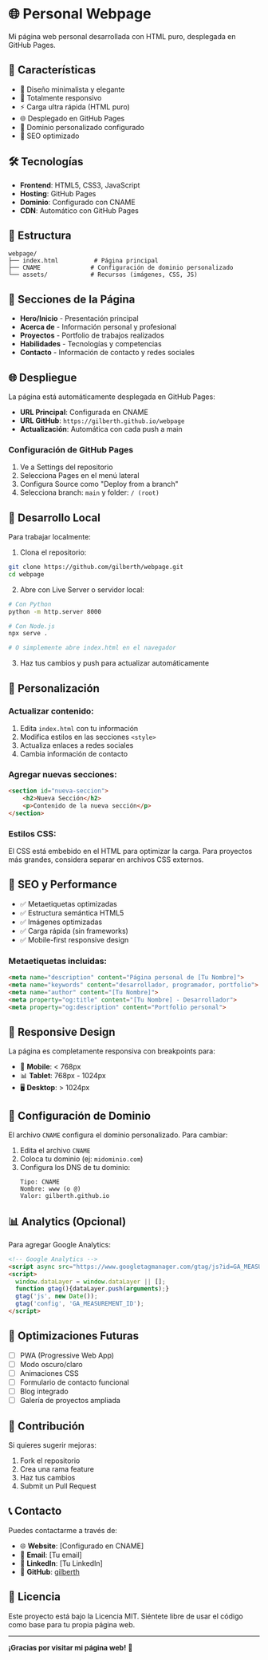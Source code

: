 # 🌐 Personal Webpage

Mi página web personal desarrollada con HTML puro, desplegada en GitHub Pages.

## 🚀 Características

- 🎨 Diseño minimalista y elegante
- 📱 Totalmente responsivo
- ⚡ Carga ultra rápida (HTML puro)
- 🌐 Desplegado en GitHub Pages
- 🔗 Dominio personalizado configurado
- 🎯 SEO optimizado

## 🛠️ Tecnologías

- **Frontend**: HTML5, CSS3, JavaScript
- **Hosting**: GitHub Pages
- **Dominio**: Configurado con CNAME
- **CDN**: Automático con GitHub Pages

## 📁 Estructura

```
webpage/
├── index.html          # Página principal
├── CNAME              # Configuración de dominio personalizado
└── assets/            # Recursos (imágenes, CSS, JS)
```

## 🎨 Secciones de la Página

- **Hero/Inicio** - Presentación principal
- **Acerca de** - Información personal y profesional
- **Proyectos** - Portfolio de trabajos realizados
- **Habilidades** - Tecnologías y competencias
- **Contacto** - Información de contacto y redes sociales

## 🌐 Despliegue

La página está automáticamente desplegada en GitHub Pages:

- **URL Principal**: Configurada en CNAME
- **URL GitHub**: `https://gilberth.github.io/webpage`
- **Actualización**: Automática con cada push a main

### Configuración de GitHub Pages

1. Ve a Settings del repositorio
2. Selecciona Pages en el menú lateral
3. Configura Source como "Deploy from a branch"
4. Selecciona branch: `main` y folder: `/ (root)`

## 🔧 Desarrollo Local

Para trabajar localmente:

1. Clona el repositorio:
```bash
git clone https://github.com/gilberth/webpage.git
cd webpage
```

2. Abre con Live Server o servidor local:
```bash
# Con Python
python -m http.server 8000

# Con Node.js
npx serve .

# O simplemente abre index.html en el navegador
```

3. Haz tus cambios y push para actualizar automáticamente

## 📝 Personalización

### Actualizar contenido:
1. Edita `index.html` con tu información
2. Modifica estilos en las secciones `<style>` 
3. Actualiza enlaces a redes sociales
4. Cambia información de contacto

### Agregar nuevas secciones:
```html
<section id="nueva-seccion">
    <h2>Nueva Sección</h2>
    <p>Contenido de la nueva sección</p>
</section>
```

### Estilos CSS:
El CSS está embebido en el HTML para optimizar la carga. Para proyectos más grandes, considera separar en archivos CSS externos.

## 🎯 SEO y Performance

- ✅ Metaetiquetas optimizadas
- ✅ Estructura semántica HTML5
- ✅ Imágenes optimizadas
- ✅ Carga rápida (sin frameworks)
- ✅ Mobile-first responsive design

### Metaetiquetas incluidas:
```html
<meta name="description" content="Página personal de [Tu Nombre]">
<meta name="keywords" content="desarrollador, programador, portfolio">
<meta name="author" content="[Tu Nombre]">
<meta property="og:title" content="[Tu Nombre] - Desarrollador">
<meta property="og:description" content="Portfolio personal">
```

## 📱 Responsive Design

La página es completamente responsiva con breakpoints para:

- 📱 **Mobile**: < 768px
- 📊 **Tablet**: 768px - 1024px  
- 🖥️ **Desktop**: > 1024px

## 🔗 Configuración de Dominio

El archivo `CNAME` configura el dominio personalizado. Para cambiar:

1. Edita el archivo `CNAME`
2. Coloca tu dominio (ej: `midominio.com`)
3. Configura los DNS de tu dominio:
   ```
   Tipo: CNAME
   Nombre: www (o @)
   Valor: gilberth.github.io
   ```

## 📊 Analytics (Opcional)

Para agregar Google Analytics:

```html
<!-- Google Analytics -->
<script async src="https://www.googletagmanager.com/gtag/js?id=GA_MEASUREMENT_ID"></script>
<script>
  window.dataLayer = window.dataLayer || [];
  function gtag(){dataLayer.push(arguments);}
  gtag('js', new Date());
  gtag('config', 'GA_MEASUREMENT_ID');
</script>
```

## 🚀 Optimizaciones Futuras

- [ ] PWA (Progressive Web App)
- [ ] Modo oscuro/claro
- [ ] Animaciones CSS
- [ ] Formulario de contacto funcional
- [ ] Blog integrado
- [ ] Galería de proyectos ampliada

## 🤝 Contribución

Si quieres sugerir mejoras:

1. Fork el repositorio
2. Crea una rama feature
3. Haz tus cambios
4. Submit un Pull Request

## 📞 Contacto

Puedes contactarme a través de:

- 🌐 **Website**: [Configurado en CNAME]
- 📧 **Email**: [Tu email]
- 💼 **LinkedIn**: [Tu LinkedIn]
- 🐙 **GitHub**: [gilberth](https://github.com/gilberth)

## 📝 Licencia

Este proyecto está bajo la Licencia MIT. Siéntete libre de usar el código como base para tu propia página web.

---

**¡Gracias por visitar mi página web!** 🌟